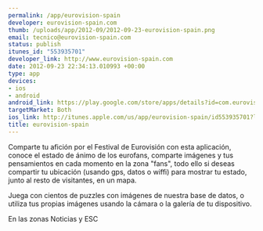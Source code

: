 ```yaml
--- 
permalink: /app/eurovision-spain
developer: eurovision-spain.com
thumb: /uploads/app/2012-09/2012-09-23-eurovision-spain.png
email: tecnico@eurovision-spain.com
status: publish
itunes_id: "553935701"
developer_link: http://www.eurovision-spain.com
date: 2012-09-23 22:34:13.010993 +00:00
type: app
devices: 
- ios
- android
android_link: https://play.google.com/store/apps/details?id=com.eurovisionspain.eurovision_spain
targetMarket: Both
ios_link: http://itunes.apple.com/us/app/eurovision-spain/id553935701?l=es&ls=1%26mt=8
title: eurovision-spain
---
```


Comparte tu afición por el Festival de Eurovisión con esta aplicación, conoce el estado de ánimo de los eurofans, comparte imágenes y tus pensamientos en cada momento en la zona "fans", todo ello si deseas compartir tu ubicación (usando gps, datos o wiffi) para mostrar tu estado, junto al resto de visitantes, en un mapa.

Juega con cientos de puzzles con imágenes de nuestra base de datos, o utiliza tus propias imágenes usando la cámara o la galería de tu dispositivo.

En las zonas Noticias y ESC
